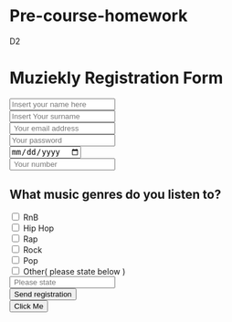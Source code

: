 # Pre-course-homework
D2 
<!DOCTYPE html>
<html lang="en">
<head>
    <meta charset="UTF-8">
    <meta http-equiv="X-UA-Compatible" content="IE=edge">
    <meta name="viewport" content="width=device-width, initial-scale=1.0">
    <title>Muziekly Registrattion</title>
</head>
<body>
    <h1>Muziekly Registration Form</h1>
    <form>
    <div>
          <input type="text" placeholder="Insert your name here">
    </div>
    <div>
<input type="text" placeholder="Insert Your surname">
    </div>
    <div>
<input type="email" placeholder=" Your email address">
</div>
 <div>
    <input type="password" placeholder="Your password"/>
 </div>
 <div>
    <input type="date" placeholder="Date of birth"
 </div>

  <div>
 <input type="Number" placeholder=" Your number">
  </div>
  <div>
    <h2> What music genres do you listen to?</h2>
    <input id ="RnB" type="checkbox">
    <label for="RnB">RnB</label>
    <div>
    <input id ="Hip Hop" type="checkbox">
    <label for="Hip Hop">Hip Hop</label>
  </div>
  <div>
    <input id ="Rap" type="checkbox">
    <label for="Rap">Rap</label>
  </div>
  <div>
  <input id ="Rock" type="checkbox">
    <label for="Rock">Rock</label>
    </div>
    <div>
        <input id ="Pop" type="checkbox">
        <label for="Pop">Pop</label> 
    </div>
    <div>
        <input id ="other" type="checkbox">
        <label for="other">Other( please state below )</label> 
    </div>
    <div>
        <input type=" text" placeholder=" Please state"
    </div>
  <div>
    <button onclick="alert('Registration Sent')">Send registration</button>
  </div>
    </form onsubmit= "alert('Registration sent!')">
    <div>
        <button onclick="alert('Success')">Click Me</button>
    </div>
</body>
</html>
